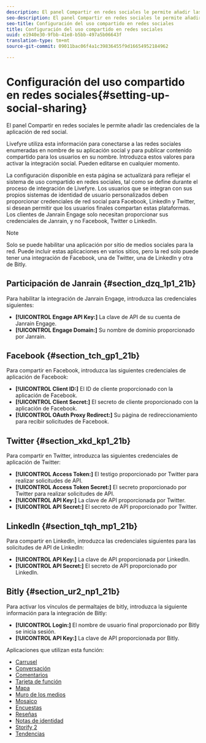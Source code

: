 ```yaml
---
description: El panel Compartir en redes sociales le permite añadir las credenciales de la aplicación de red social.
seo-description: El panel Compartir en redes sociales le permite añadir las credenciales de la aplicación de red social.
seo-title: Configuración del uso compartido en redes sociales
title: Configuración del uso compartido en redes sociales
uuid: e1940e30-9fbb-41e8-b5bb-497a5b06643f
translation-type: tm+mt
source-git-commit: 09011bac06f4a1c39836455f9d16654952184962

---
```



# Configuración del uso compartido en redes sociales{#setting-up-social-sharing}

El panel Compartir en redes sociales le permite añadir las credenciales de la aplicación de red social.

Livefyre utiliza esta información para conectarse a las redes sociales enumeradas en nombre de su aplicación social y para publicar contenido compartido para los usuarios en su nombre. Introduzca estos valores para activar la integración social. Pueden editarse en cualquier momento.

La configuración disponible en esta página se actualizará para reflejar el sistema de uso compartido en redes sociales, tal como se define durante el proceso de integración de Livefyre. Los usuarios que se integran con sus propios sistemas de identidad de usuario personalizados deben proporcionar credenciales de red social para Facebook, LinkedIn y Twitter, si desean permitir que los usuarios finales compartan estas plataformas. Los clientes de Janrain Engage solo necesitan proporcionar sus credenciales de Janrain, y no Facebook, Twitter o LinkedIn.

>[!NOTE]
>
>Solo se puede habilitar una aplicación por sitio de medios sociales para la red. Puede incluir estas aplicaciones en varios sitios, pero la red solo puede tener una integración de Facebook, una de Twitter, una de LinkedIn y otra de Bitly.

## Participación de Janrain {#section_dzq_1p1_21b}

Para habilitar la integración de Janrain Engage, introduzca las credenciales siguientes:

* **[!UICONTROL Engage API Key:]** La clave de API de su cuenta de Janrain Engage.
* **[!UICONTROL Engage Domain:]** Su nombre de dominio proporcionado por Janrain.

## Facebook {#section_tch_gp1_21b}

Para compartir en Facebook, introduzca las siguientes credenciales de aplicación de Facebook:

* **[!UICONTROL Client ID:]** El ID de cliente proporcionado con la aplicación de Facebook.
* **[!UICONTROL Client Secret:]** El secreto de cliente proporcionado con la aplicación de Facebook.
* **[!UICONTROL OAuth Proxy Redirect:]** Su página de redireccionamiento para recibir solicitudes de Facebook.

## Twitter {#section_xkd_kp1_21b}

Para compartir en Twitter, introduzca las siguientes credenciales de aplicación de Twitter:

* **[!UICONTROL Access Token:]** El testigo proporcionado por Twitter para realizar solicitudes de API.
* **[!UICONTROL Access Token Secret:]** El secreto proporcionado por Twitter para realizar solicitudes de API.
* **[!UICONTROL API Key:]** La clave de API proporcionada por Twitter.
* **[!UICONTROL API Secret:]** El secreto de API proporcionado por Twitter.

## LinkedIn {#section_tqh_mp1_21b}

Para compartir en LinkedIn, introduzca las credenciales siguientes para las solicitudes de API de LinkedIn:

* **[!UICONTROL API Key:]** La clave de API proporcionada por LinkedIn.
* **[!UICONTROL API Secret:]** El secreto de API proporcionado por LinkedIn.

## Bitly {#section_ur2_np1_21b}

Para activar los vínculos de permaltajes de bitly, introduzca la siguiente información para la integración de Bitly:

* **[!UICONTROL Login:]** El nombre de usuario final proporcionado por Bitly se inicia sesión.
* **[!UICONTROL API Key:]** La clave de API proporcionada por Bitly.



Aplicaciones que utilizan esta función:
* [Carrusel](/help/using/c-about-apps/c-carousel-app/c-carousel-app.md#c_carousel_app)
* [Conversación](/help/using/c-about-apps/c-chat-app/c-chat-app.md#c_chat_app)
* [Comentarios](/help/using/c-about-apps/c-comments/c-comments.md)
* [Tarjeta de función](/help/using/c-about-apps/c-feature-card-app/c-feature-card-app.md#c_feature_card_app)
* [Mapa](/help/using/c-about-apps/c-map-app/c-map-app.md#c_map_app)
* [Muro de los medios](/help/using/c-about-apps/c-media-wall-app/c-media-wall-app.md#c_media_wall_app)
* [Mosaico](/help/using/c-about-apps/c-mosaic-app/c-mosaic-app.md#c_mosaic_app)
* [Encuestas](/help/using/c-about-apps/c-polls-app/c-polls-app.md#c_polls_app)
* [Reseñas](/help/using/c-about-apps/c-reviews-app/c-reviews-app.md#c_reviews_app)
* [Notas de identidad](/help/using/c-about-apps/c-sidenotes-app/c-sidenotes-app.md#c_sidenotes_app)
* [Storify 2](/help/using/c-about-apps/c-storify2/c-storify2.md#c_storify2)
* [Tendencias](/help/using/c-about-apps/c-trending-app/c-trending-app.md#c_trending_app)

